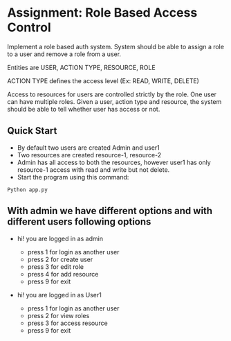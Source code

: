 # Assignment: Role Based Access Control
Implement a role based auth system. System should be able to assign a
role to a user and remove a role from a user.

Entities are USER, ACTION TYPE, RESOURCE, ROLE

ACTION TYPE defines the access level (Ex: READ, WRITE, DELETE)

Access to resources for users are controlled strictly by the role. One
user can have multiple roles. Given a user, action type and resource,
the system should be able to tell whether user has access or not.


## Quick Start

- By default two users are created Admin and user1
- Two resources are created resource-1, resource-2
- Admin has all access to both the resources, however user1 has only resource-1 access with read and write but not delete.
- Start the program using this command:
```
Python app.py
```

## With admin we have different options and with different users following options

- hi! you are logged in as admin
  - press 1 for login as another user
  - press 2 for create user
  - press 3 for edit role
  - press 4 for add resource
  - press 9 for exit


- hi! you are logged in as User1
    - press 1 for login as another user
    - press 2 for view roles
    - press 3 for access resource
    - press 9 for exit


